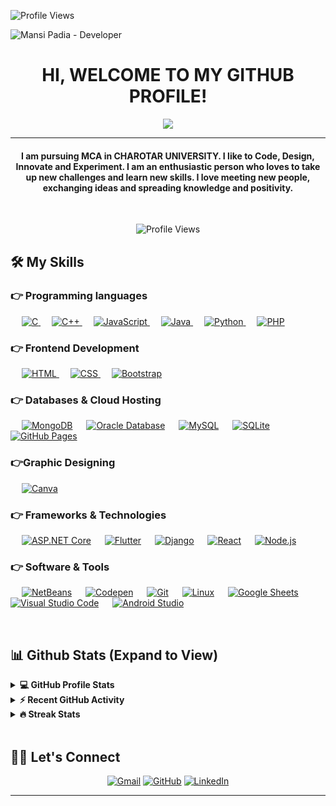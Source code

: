 <!-- ![Mansi Padia - Developer](https://raw.githubusercontent.com/p-mansi/mansipb/refs/heads/main/mansi2.webp)-->
<!-- ![Mansi Padia - Developer](https://github.com/p-mansi/mansipb/blob/53a4b36f030ec51be671d0798a1e099973b7ad49/mansi_padia_banner_resized.png) -->
![Profile Views](https://hits.seeyoufarm.com/api/count/incr/badge.svg?url=github.com/p-mansi&count_bg=%2379C83D&title_bg=%23555555&icon=github.svg&icon_color=%23E7E7E7&title=Profile+Views&edge_flat=false)

![Mansi Padia - Developer](https://github.com/p-mansi/mansipb/blob/main/mansi_padia_banner_resized%20(1).png)

<h1 align="center">HI, WELCOME TO MY GITHUB PROFILE!</h1>
<p align="center">
  <a href="https://github.com/DenverCoder1/readme-typing-svg"><img src="https://readme-typing-svg.herokuapp.com?lines=MCA+Student;Java+Web+Developer;Enthusiastic%20Learner;Always%20learning%20new%20things&center=true&width=500&height=50"></a>
</p>
<hr/>
<h4 align="center">I am pursuing MCA in CHAROTAR UNIVERSITY. I like to Code, Design, Innovate and Experiment. I am an enthusiastic person who loves to take up new challenges and learn new skills. I love meeting new people, exchanging ideas and spreading knowledge and positivity.</h4>
<br>

<p align="center">
  <img src="https://hits.seeyoufarm.com/api/count/incr/badge.svg?url=github.com/p-mansi&count_bg=%2379C83D&title_bg=%23555555&icon=github.svg&icon_color=%23E7E7E7&title=Profile+Views&edge_flat=false" alt="Profile Views" />

</p>

## 🛠️ My Skills

### 👉 Programming languages

<p align="left"> 
  &emsp; 
  <a href="https://www.cprogramming.com/" target="_blank"> 
    <img alt="C" src="https://img.shields.io/badge/C%20-%232370ED.svg?logo=c&logoColor=white">
  </a> 
  &emsp;
  <a href="https://www.w3schools.com/cpp/" target="_blank"> 
    <img alt="C++" src="https://img.shields.io/badge/C++%20-%2300599C.svg?logo=c%2B%2B&logoColor=white">
  </a> 
  &emsp;
  <a href="https://developer.mozilla.org/en-US/docs/Web/JavaScript" target="_blank"> 
     <img alt="JavaScript" src="https://img.shields.io/badge/JavaScript%20-%23F7DF1E.svg?logo=javascript&logoColor=black">
   </a>
  &emsp;
  <a href="https://www.java.com" target="_blank"> 
    <img alt="Java" src="https://img.shields.io/badge/Java-%23007396.svg?logo=java&logoColor=white">
  </a>
  &emsp;
   <a href="https://www.python.org" target="_blank">
    <img alt="Python" src="https://img.shields.io/badge/Python%20-%2314354C.svg?logo=python&logoColor=white">
  </a>
  &emsp;
  <a href="https://www.php.net/">
    <img alt="PHP" src="https://img.shields.io/badge/PHP-%23777BB4.svg?logo=php&logoColor=white"/>
  </a>
</p>

### 👉 Frontend Development
<p align="left"> 
  &emsp; 
  <a href="https://www.w3.org/html/" target="_blank"> 
   <img alt="HTML" src="https://img.shields.io/badge/HTML5%20-%23E34F26.svg?logo=html5&logoColor=white">
  </a>   
  &emsp;
  <a href="https://www.w3schools.com/css/" target="_blank">
    <img alt="CSS" src="https://img.shields.io/badge/CSS%20-%231572B6.svg?logo=css3&logoColor=white">
  </a> 
   &emsp;
  <a href="https://getbootstrap.com" target="_blank"> 
    <img alt="Bootstrap" src="https://img.shields.io/badge/Bootstrap-%23563D7C.svg?style=flat&logo=bootstrap&logoColor=white"/>
  </a>
</p>

### 👉 Databases & Cloud Hosting
<p align="left">
  &emsp;
    <a href="#"><img alt="MongoDB" src="https://img.shields.io/badge/MongoDB-47A248.svg?logo=mongodb&logoColor=white"></a>
  &emsp;
    <a href="#"><img alt="Oracle Database" src="https://img.shields.io/badge/Oracle%20DB-F80000.svg?logo=oracle&logoColor=white"></a>
  &emsp;
    <a href="https://www.mysql.com/"><img alt="MySQL" src="https://img.shields.io/badge/MySQL-%2300f.svg?style=flat&llogo=mysql&logoColor=white"></a>
  &emsp;
    <a href="https://www.sqlite.org/"><img alt="SQLite" src ="https://img.shields.io/badge/sqlite-%2307405e.svg?style=flat&logo=sqlite&logoColor=white"/></a>
  &emsp;
    <a href="https://www.github.com"><img alt="GitHub Pages" src="https://img.shields.io/badge/GitHub%20Pages-%23327FC7.svg?style=flat&llogo=github&logoColor=white"></a>
  &emsp;
 </p>
  
### 👉Graphic Designing
<p align="left">
  &emsp;
  	
  
 <!--  <a href="https://www.adobe.com/in/products/illustrator.html" target="_blank"> 
    <img alt="Adobe Illustrator" src="https://img.shields.io/badge/Adobe Illustrator-%23FF9A00.svg?style=flat&logo=adobeillustrator&logoColor=white"/>
  </a> 
  &emsp;
  <a href="https://www.adobe.com/in/products/indesign.html" target="_blank"> 
    <img alt="Adobe Indesign" src="https://img.shields.io/badge/Adobe Indesign-%e749a0.svg?style=flat&logo=adobeindesign&logoColor=white"/> 
  </a> 
    &emsp;
  <a href="https://www.adobe.com/in/products/photoshop-lightroom.html" target="_blank"> 
    <img alt="Adobe Lightroom" src="https://img.shields.io/badge/Adobe Lightroom-%2300f.svg?style=flat&logo=adobelightroom&logoColor=white"/>
  </a>
   &emsp;
  <a href="https://www.adobe.com/in/products/premiere.html" target="_blank"> 
   <img alt="Adobe Premiere Pro" src="https://img.shields.io/badge/Adobe Premiere Pro-%2300f.svg?style=flat&logo=adobepremierepro&logoColor=white"/>
  </a>
    &emsp; -->
  <a href="#">
  	<img alt="Canva" src="https://img.shields.io/badge/Canva-%2300C4CC.svg?style=flat&logo=Canva&logoColor=white"/>
  </a>
 </p>

 ### 👉 Frameworks & Technologies 
&emsp; 
<a href="#"><img alt="ASP.NET Core" src="https://img.shields.io/badge/ASP.NET-5C2D91.svg?logo=dotnet&logoColor=white"></a>
&emsp;
<a href="#"><img alt="Flutter" src="https://img.shields.io/badge/Flutter-02569B.svg?logo=flutter&logoColor=white"></a>
&emsp;
<a href="#"><img alt="Django" src="https://img.shields.io/badge/Django-092E20.svg?logo=django&logoColor=white"></a>
&emsp;
<a href="#"><img alt="React" src="https://img.shields.io/badge/React-61DAFB.svg?logo=react&logoColor=white"></a>
&emsp;
<a href="#"><img alt="Node.js" src="https://img.shields.io/badge/Node.js-43853D.svg?logo=node.js&logoColor=white"></a>


 ### 👉 Software & Tools
 
<p>
  &emsp;
    <a href="#"><img alt="NetBeans" src="https://img.shields.io/badge/NetBeans-1B6AC6.svg?logo=apache-netbeans-ide&logoColor=white"></a>
  &emsp;
    <a href="#"><img alt="Codepen" src="https://img.shields.io/badge/Codepen-000000.svg?logo=codepen&logoColor=white"></a>
  &emsp;
    <a href="#"><img alt="Git" src="https://img.shields.io/badge/Git%20-%23F05033.svg?logo=git&logoColor=white"></a>
  &emsp;
    <a href="#"><img alt="Linux" src="https://img.shields.io/badge/Linux-FCC624?style=flat&logo=linux&logoColor=black"></a>
  &emsp;
    <a href="#"><img alt="Google Sheets" src="https://img.shields.io/badge/Google%20Sheets%20-%2334A853.svg?logo=google%20sheets&logoColor=white"></a>
  &emsp;
    <a href="#"><img alt="Visual Studio Code" src="https://img.shields.io/badge/Visual%20Studio%20Code-0078d7.svg?logo=visual-studio-code&logoColor=white"></a>
  &emsp;
    <a href="#"><img alt="Android Studio" src="https://img.shields.io/badge/Android%20Studio-3DDC84.svg?logo=android-studio&logoColor=white"></a>
</p>

<br/>

## 📊 Github Stats (Expand to View) 


<details> 
  <summary><b>💻 GitHub Profile Stats</b></summary>
  <br/>
  <p align="center">    <a href="https://github.com/anuraghazra/github-readme-stats">
        <img alt="Mansi's GitHub Stats" src="https://github-readme-stats.vercel.app/api?username=p-mansi&show_icons=true&count_private=true&theme=algolia" height="192px"/>
    </a>
<br/>
  &nbsp;
	  <img src="https://github-readme-stats.vercel.app/api/top-langs?username=p-mansi&show_icons=true&locale=en&layout=compact&theme=algolia" alt="p-mansi" height="192px"/>

  <br/>
  <b>Note:</b> Top languages is only a metric of the languages my public code consists of and doesn't reflect experience or skill level.
  </p>
</details>


<details>
  <summary><b>⚡ Recent GitHub Activity</b></summary>
  <br/><a href="https://github.com/p-mansi">
<img alt="Mansi's Activity Graph" src="https://github-readme-activity-graph.vercel.app/graph?username=p-mansi&custom_title=Mansi%20Contribution%20Graph&theme=react-dark" />
</a>

  <br/>

</details>

<details>
  <summary><b>🔥 Streak Stats</b></summary>
  <br/>
	<a href="https://github.com/p-mansi">
	<p align="center">
  		<img src="https://github-readme-streak-stats.herokuapp.com/?user=p-mansi&theme=algolia" alt="p-mansi" />
	</p>
</a>

  <br/>

</details>

<br/>

## 🙋‍♀️ Let's Connect
<p align="center">
	<a href="mailto:mgpadia@gmail.com"><img src="https://img.icons8.com/bubbles/50/000000/gmail.png" alt="Gmail"/></a>
	<a href="https://github.com/p-mansi"><img src="https://img.icons8.com/bubbles/50/000000/github.png" alt="GitHub"/></a>
	<a href="https://linkedin.com/in/mansi-padia"><img src="https://img.icons8.com/bubbles/50/000000/linkedin.png" alt="LinkedIn"/></a>
	
</p>

<hr/>








